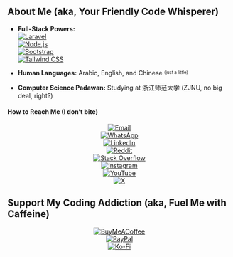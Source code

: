 ## About Me (aka, Your Friendly Code Whisperer)

- **Full-Stack Powers:**  
  [![Laravel](https://img.shields.io/badge/Laravel-%23FF2D20.svg?logo=laravel&logoColor=white)](#)  
  [![Node.js](https://img.shields.io/badge/Node.js-339933.svg?logo=nodedotjs&logoColor=white)](#)  
  [![Bootstrap](https://img.shields.io/badge/Bootstrap-563D7C.svg?logo=bootstrap&logoColor=white)](#)  
  [![Tailwind CSS](https://img.shields.io/badge/Tailwind%20CSS-38B2AC.svg?logo=tailwind-css&logoColor=white)](#)  

- **Human Languages:** Arabic, English, and Chinese <sup><sub>(just a little)</sub></sup>

- **Computer Science Padawan:** Studying at 浙江师范大学 (ZJNU, no big deal, right?)

#### How to Reach Me (I don’t bite)

<div align="center">

[![Email](https://img.shields.io/badge/Email-D14836.svg?logo=gmail&logoColor=white)](mailto:abdullah@syalux.com)  
[![WhatsApp](https://img.shields.io/badge/WhatsApp-25D366.svg?logo=whatsapp&logoColor=white)](https://wa.me/8619708819040)  
[![LinkedIn](https://img.shields.io/badge/LinkedIn-%230077B5.svg?logo=linkedin&logoColor=white)](https://linkedin.com/in/abdullah-alraimi)  
[![Reddit](https://img.shields.io/badge/Reddit-%23FF4500.svg?logo=Reddit&logoColor=white)](https://reddit.com/user/Al-rimi)  
[![Stack Overflow](https://img.shields.io/badge/-Stackoverflow-FE7A16?logo=stack-overflow&logoColor=white)](https://stackoverflow.com/users/24881320)  
[![Instagram](https://img.shields.io/badge/Instagram-%23E4405F.svg?logo=Instagram&logoColor=white)](https://instagram.com/ak._.71)  
[![YouTube](https://img.shields.io/badge/YouTube-%23FF0000.svg?logo=YouTube&logoColor=white)](https://youtube.com/@ak-71)  
[![X](https://img.shields.io/badge/X-black.svg?logo=X&logoColor=white)](https://x.com/ggak71)  

</div>

## Support My Coding Addiction (aka, Fuel Me with Caffeine)

<div align="center">

[![BuyMeACoffee](https://img.shields.io/badge/Buy%20Me%20a%20Coffee-ffdd00?style=for-the-badge&logo=buy-me-a-coffee&logoColor=black)](https://buymeacoffee.com/alrimi)  
[![PayPal](https://img.shields.io/badge/PayPal-00457C?style=for-the-badge&logo=paypal&logoColor=white)](https://paypal.me/rumaisaalrimi)  
[![Ko-Fi](https://img.shields.io/badge/Ko--fi-F16061?style=for-the-badge&logo=ko-fi&logoColor=white)](https://ko-fi.com/alrimi)  

</div>
